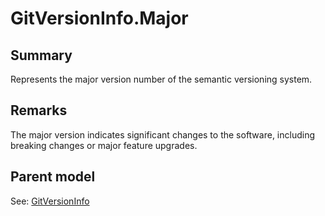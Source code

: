 # GitVersionInfo.Major

## Summary

Represents the major version number of the semantic versioning system.

## Remarks

The major version indicates significant changes to the software,
including breaking changes or major feature upgrades.

## Parent model

See: [GitVersionInfo](GitVersionInfo.md)